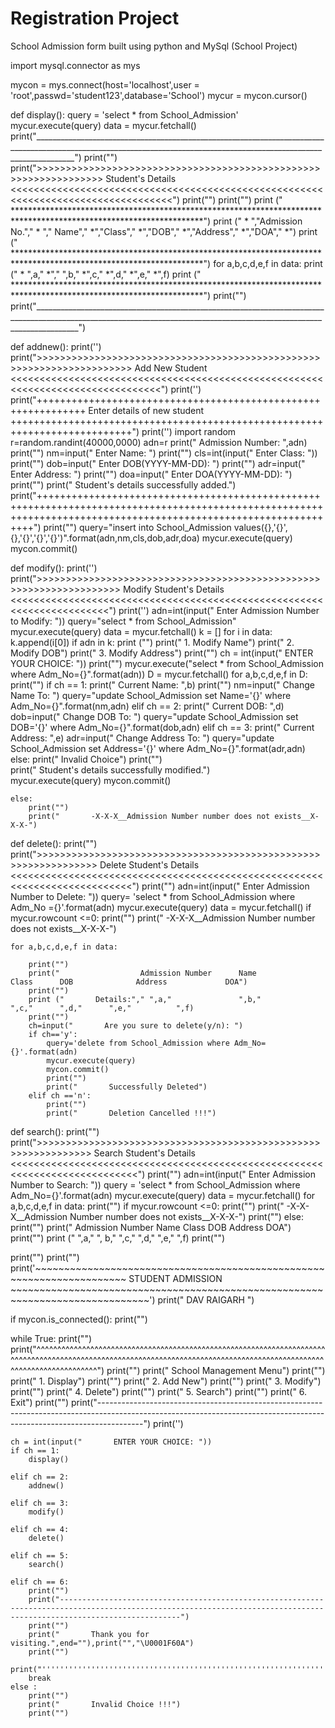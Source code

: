 # Registration Project
School Admission form built using python and MySql (School Project)


import mysql.connector as mys

mycon = mys.connect(host='localhost',user = 'root',passwd='student123',database='School')
mycur = mycon.cursor()


def display():
    query = 'select * from School_Admission'
    mycur.execute(query)
    data = mycur.fetchall()
    print("______________________________________________________________________________________________________________________________________________________________________")
    print("")
    print(">>>>>>>>>>>>>>>>>>>>>>>>>>>>>>>>>>>>>>>>>>>>>>>>>>>>>>>>>>>>>>>>> Student's Details <<<<<<<<<<<<<<<<<<<<<<<<<<<<<<<<<<<<<<<<<<<<<<<<<<<<<<<<<<<<<<<<<<<<<<<<<<<<<<<<<<")
    print("")
    print("")
    print ("                *******************************************************************************************************************")
    print ("                * ","Admission No."," * "," Name","               *","Class","     *","DOB","             *","Address","            *","DOA","            *")
    print ("                *******************************************************************************************************************")
    for a,b,c,d,e,f in data:
        print ("                *  ",a,"        *"," ",b,"        *",c,"        *",d,"     *",e,"        *",f)
    print ("                *******************************************************************************************************************")
    print("")
    print("_______________________________________________________________________________________________________________________________________________________________________")



def addnew():
    print('')
    print(">>>>>>>>>>>>>>>>>>>>>>>>>>>>>>>>>>>>>>>>>>>>>>>>>>>>>>>>>>>>>>>>>>>>>> Add New Student <<<<<<<<<<<<<<<<<<<<<<<<<<<<<<<<<<<<<<<<<<<<<<<<<<<<<<<<<<<<<<<<<<<<<<<<<<<<<<<<")
    print('')
    print("++++++++++++++++++++++++++++++++++++++++++++++++++++++++++++++ Enter details of new student +++++++++++++++++++++++++++++++++++++++++++++++++++++++++++++++++++++++++++")
    print('')
    import random
    r=random.randint(40000,0000)
    adn=r
    print("       Admission Number: ",adn)
    print("")
    nm=input("       Enter Name: ")
    print("")
    cls=int(input("       Enter Class: "))
    print("")
    dob=input("       Enter DOB(YYYY-MM-DD): ")
    print("")
    adr=input("       Enter Address: ")
    print("")
    doa=input("       Enter DOA(YYYY-MM-DD): ")
    print("")
    print("       Student's details successfully added.")
    print("+++++++++++++++++++++++++++++++++++++++++++++++++++++++++++++++++++++++++++++++++++++++++++++++++++++++++++++++++++++++++++++++++++++++++++++++++++++++++++++++++")
    print("")
    query="insert into School_Admission values({},'{}',{},'{}','{}','{}')".format(adn,nm,cls,dob,adr,doa)
    mycur.execute(query)
    mycon.commit()
    



def modify():
    print('')
    print(">>>>>>>>>>>>>>>>>>>>>>>>>>>>>>>>>>>>>>>>>>>>>>>>>>>>>>>>>>>>>>>>>>>>  Modify Student's Details  <<<<<<<<<<<<<<<<<<<<<<<<<<<<<<<<<<<<<<<<<<<<<<<<<<<<<<<<<<<<<<<<<<<<<<<")
    print('')
    adn=int(input("       Enter Admission Number to Modify: "))
    query="select * from School_Admission"
    mycur.execute(query)
    data = mycur.fetchall()
    k = []
    for i in data:
        k.append(i[0])
    if adn in k:
        print ("")
        print("       1. Modify Name")
        print("       2. Modify DOB")
        print("       3. Modify Address")
        print("")
        ch = int(input("       ENTER YOUR CHOICE: "))
        print("")
        mycur.execute("select * from School_Admission where Adm_No={}".format(adn))
        D = mycur.fetchall()
        for a,b,c,d,e,f in D:
            print("")
        if ch == 1:
            print("       Current Name: ",b)
            print("")
            nm=input("       Change Name To: ")
            query="update School_Admission set Name='{}' where Adm_No={}".format(nm,adn)
        elif ch == 2:
            print("       Current DOB: ",d)
            dob=input("       Change DOB To: ")
            query="update School_Admission set DOB='{}' where Adm_No={}".format(dob,adn)
        elif ch == 3:
            print("       Current Address: ",e)
            adr=input("       Change Address To: ")
            query="update School_Admission set Address='{}' where Adm_No={}".format(adr,adn)
        else:
            print("       Invalid Choice")
        print("")    
        print("       Student's details successfully modified.")    
        mycur.execute(query)
        mycon.commit()
            
        
    else:
        print("")
        print("       -X-X-X__Admission Number number does not exists__X-X-X-")
     
    

def delete():
    print("")
    print(">>>>>>>>>>>>>>>>>>>>>>>>>>>>>>>>>>>>>>>>>>>>>>>>>>>>>>>>>>>>>>>>  Delete Student's Details  <<<<<<<<<<<<<<<<<<<<<<<<<<<<<<<<<<<<<<<<<<<<<<<<<<<<<<<<<<<<<<<<<<<<<<<<<<<")
    print("")
    adn=int(input("       Enter Admission Number to Delete: "))
    query= 'select * from School_Admission where Adm_No ={}'.format(adn)
    mycur.execute(query)
    data = mycur.fetchall()
    if mycur.rowcount <=0:
        print("")
        print("       -X-X-X__Admission Number number does not exists__X-X-X-")
    

    for a,b,c,d,e,f in data:
        
        print("")
        print("                  Admission Number      Name                  Class      DOB              Address             DOA")
        print("")
        print ("       Details:"," ",a,"               ",b,"          ",c,"      ",d,"      ",e,"          ",f)
        print("")
        ch=input("       Are you sure to delete(y/n): ")
        if ch=='y':
            query='delete from School_Admission where Adm_No={}'.format(adn)
            mycur.execute(query)
            mycon.commit()
            print("")
            print("       Successfully Deleted")
        elif ch =='n':
            print("")
            print("       Deletion Cancelled !!!")

           
   



def search():
    print("")
    print(">>>>>>>>>>>>>>>>>>>>>>>>>>>>>>>>>>>>>>>>>>>>>>>>>>>>>>>>>>>>>>>  Search Student's Details  <<<<<<<<<<<<<<<<<<<<<<<<<<<<<<<<<<<<<<<<<<<<<<<<<<<<<<<<<<<<<<<<<<<<<<<<<<<<")
    print("")
    adn=int(input("       Enter Admission Number to Search: "))
    query = 'select * from School_Admission where Adm_No={}'.format(adn)
    mycur.execute(query)
    data = mycur.fetchall()
    for a,b,c,d,e,f in data:
        print("")
    if mycur.rowcount <=0:
        print("")
        print("       -X-X-X__Admission Number number does not exists__X-X-X-")
        print("")
    else:
        print("")
        print("         Admission Number        Name               Class          DOB               Address               DOA")
        print("")
        print ("        ",a,"                 ", b,"      ",c,"           ",d,"      ",e,"              ",f)
        print("")
        
    
    
    
    
    


print("")
print("")
print('~~~~~~~~~~~~~~~~~~~~~~~~~~~~~~~~~~~~~~~~~~~~~~~~~~~~~~~~~~~~~~~~~~~~~~ STUDENT ADMISSION ~~~~~~~~~~~~~~~~~~~~~~~~~~~~~~~~~~~~~~~~~~~~~~~~~~~~~~~~~~~~~~~~~~~~~~~~~~~~~~')
print("                                                                          DAV RAIGARH                                                                              ")


if mycon.is_connected():
    print("")

while True:
    print("")
    print("^^^^^^^^^^^^^^^^^^^^^^^^^^^^^^^^^^^^^^^^^^^^^^^^^^^^^^^^^^^^^^^^^^^^^^^^^^^^^^^^^^^^^^^^^^^^^^^^^^^^^^^^^^^^^^^^^^^^^^^^^^^^^^^^^^^^^^^^^^^^^^^^^^^^^^^^^^^^^^^^^^^^^^^")
    print("")
    print("      School Management Menu")
    print("")
    print("       1. Display")
    print("")
    print("       2. Add New")
    print("")
    print("       3. Modify")
    print("")
    print("       4. Delete")
    print("")
    print("       5. Search")
    print("")
    print("       6. Exit")
    print("")
    print("-----------------------------------------------------------------------------------------------------------------------------------------------------------------------")
    print('')

    ch = int(input("       ENTER YOUR CHOICE: "))
    if ch == 1:
        display()
       
    elif ch == 2:
        addnew()
        
    elif ch == 3:
        modify()
       
    elif ch == 4:
        delete()
        
    elif ch == 5:
        search()
       
    elif ch == 6:
        print("")
        print("-----------------------------------------------------------------------------------------------------------------------------------------------------------------------")
        print("")
        print("       Thank you for visiting.",end=""),print("","\U0001F60A")
        print("")
        print("'''''''''''''''''''''''''''''''''''''''''''''''''''''''''''''''''''''''''''''''''''''''''''''''''''''''''''''''''''''''''''''''''''''''''''''''''''''''''''''''''''''''")
        break
    else :
        print("")
        print("       Invalid Choice !!!")
        print("")
        
      

    

